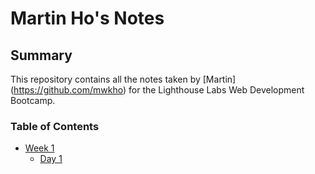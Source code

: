 # Martin Ho's Notes

## Summary
This  repository contains all the notes taken by [Martin] (https://github.com/mwkho) for the Lighthouse Labs Web Development Bootcamp.

### Table of Contents
* [Week 1](Week_1)
  * [Day 1](Week_1/Day_1)